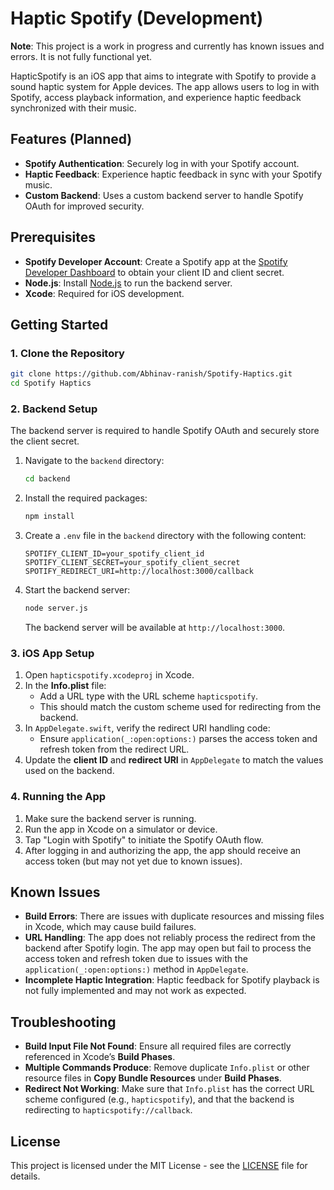 # Haptic Spotify (Development)

**Note**: This project is a work in progress and currently has known issues and errors. It is not fully functional yet.

HapticSpotify is an iOS app that aims to integrate with Spotify to provide a sound haptic system for Apple devices. The app allows users to log in with Spotify, access playback information, and experience haptic feedback synchronized with their music.

## Features (Planned)

- **Spotify Authentication**: Securely log in with your Spotify account.
- **Haptic Feedback**: Experience haptic feedback in sync with your Spotify music.
- **Custom Backend**: Uses a custom backend server to handle Spotify OAuth for improved security.

## Prerequisites

- **Spotify Developer Account**: Create a Spotify app at the [Spotify Developer Dashboard](https://developer.spotify.com/dashboard/applications) to obtain your client ID and client secret.
- **Node.js**: Install [Node.js](https://nodejs.org/) to run the backend server.
- **Xcode**: Required for iOS development.

## Getting Started

### 1. Clone the Repository

```bash
git clone https://github.com/Abhinav-ranish/Spotify-Haptics.git
cd Spotify Haptics
```

### 2. Backend Setup

The backend server is required to handle Spotify OAuth and securely store the client secret.

1. Navigate to the `backend` directory:

   ```bash
   cd backend
   ```

2. Install the required packages:

   ```bash
   npm install
   ```

3. Create a `.env` file in the `backend` directory with the following content:

   ```plaintext
   SPOTIFY_CLIENT_ID=your_spotify_client_id
   SPOTIFY_CLIENT_SECRET=your_spotify_client_secret
   SPOTIFY_REDIRECT_URI=http://localhost:3000/callback
   ```

4. Start the backend server:

   ```bash
   node server.js
   ```

   The backend server will be available at `http://localhost:3000`.

### 3. iOS App Setup

1. Open `hapticspotify.xcodeproj` in Xcode.
2. In the **Info.plist** file:
   - Add a URL type with the URL scheme `hapticspotify`.
   - This should match the custom scheme used for redirecting from the backend.
3. In `AppDelegate.swift`, verify the redirect URI handling code:
   - Ensure `application(_:open:options:)` parses the access token and refresh token from the redirect URL.
4. Update the **client ID** and **redirect URI** in `AppDelegate` to match the values used on the backend.

### 4. Running the App

1. Make sure the backend server is running.
2. Run the app in Xcode on a simulator or device.
3. Tap "Login with Spotify" to initiate the Spotify OAuth flow.
4. After logging in and authorizing the app, the app should receive an access token (but may not yet due to known issues).

## Known Issues

- **Build Errors**: There are issues with duplicate resources and missing files in Xcode, which may cause build failures.
- **URL Handling**: The app does not reliably process the redirect from the backend after Spotify login. The app may open but fail to process the access token and refresh token due to issues with the `application(_:open:options:)` method in `AppDelegate`.
- **Incomplete Haptic Integration**: Haptic feedback for Spotify playback is not fully implemented and may not work as expected.

## Troubleshooting

- **Build Input File Not Found**: Ensure all required files are correctly referenced in Xcode’s **Build Phases**.
- **Multiple Commands Produce**: Remove duplicate `Info.plist` or other resource files in **Copy Bundle Resources** under **Build Phases**.
- **Redirect Not Working**: Make sure that `Info.plist` has the correct URL scheme configured (e.g., `hapticspotify`), and that the backend is redirecting to `hapticspotify://callback`.

## License

This project is licensed under the MIT License - see the [LICENSE](LICENSE) file for details.
